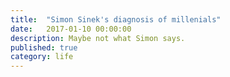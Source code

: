 ```yaml
---
title:  "Simon Sinek's diagnosis of millenials"
date:   2017-01-10 00:00:00
description: Maybe not what Simon says.
published: true
category: life
---
```


